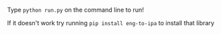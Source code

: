 Type ```python run.py``` on the command line to run!


If it doesn't work try running ```pip install eng-to-ipa``` to install that library
